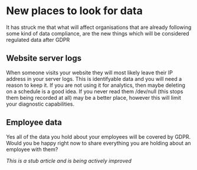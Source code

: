 # New places to look for data

It has struck me that what will affect organisations that are already following some kind of data compliance, are the new things which will be considered regulated data after GDPR

## Website server logs
When someone visits your website they will most likely leave their IP address in your server logs. This is identifyable data and you will need a reason to keep it. If you are not using it for analytics, then maybe deleting on a schedule is a good idea. If you never read them /dev/null (this stops them being recorded at all) may be a better place, however this will limit your diagnostic capabilities.

## Employee data
Yes all of the data you hold about your employees will be covered by GDPR. Would you be happy right now to share everything you are holding about an employee with them?


*This is a stub article and is being actively improved*

